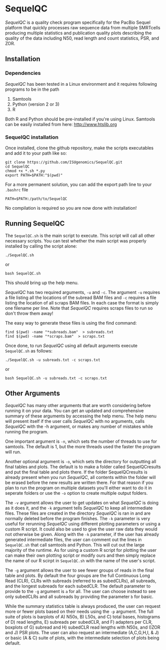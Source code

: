 # SequelQC
_SequelQC_ is a quality check program specifically for the PacBio Sequel platform that quickly processes raw sequence data from multiple SMRTcells producing multiple statistics and publication quality plots describing the quality of the data including N50, read length and count statistics, PSR, and ZOR.

## Installation

### Dependencies
_SequelQC_ has been tested in a Linux environment and it requires following programs to be in the path
1. Samtools
2. Python (version 2 or 3)
3. R

Both R and Python should be pre-installed if you're using Linux. Samtools can be easily installed from here:
http://www.htslib.org

### SequelQC installation
Once installed, clone the github repository, make the scripts executables and add it to your path like so:

```
git clone https://github.com/ISUgenomics/SequelQC.git
cd SequelQC
chmod +x *.sh *.py
export PATH=$PATH:"$(pwd)"
```
For a more permanent solution, you can add the export path line to your `.bashrc` file

```
PATH=$PATH:/path/to/SequelQC
```

No compilation is required so you are now done with installation! 

## Running SequelQC

The `SequelQC.sh` is the main script to execute. This script will call all other necessary scripts. You can test whether the main script was properly installed by calling the script alone:

```
./SequelQC.sh
```

or 

```
bash SequelQC.sh
```

This should bring up the help menu.

_SequelQC_ has two required arguments, `-u` and `-c`. The argument `-u` requires a file listing all the locations of the s`u`bread BAM files and `-c` requires a file listing the location of all s`c`raps BAM files.  In each case the format is simply one filename per line.  Note that _SequelQC_ requires scraps files to run so don't throw them away!

The easy way to generate these files is using the find command:

```
find $(pwd) -name "*subreads.bam"  > subreads.txt
find $(pwd) -name "*scraps.bam"  > scraps.txt
```

Once done, to run _SequelQC_ using all default arguments execute `SequelQC.sh` as follows:

```
./SequelQC.sh -u subreads.txt -c scraps.txt
```

or 

```
bash SequelQC.sh -u subreads.txt -c scraps.txt
```

## Other Arguments

_SequelQC_ has many other arguments that are worth considering before running it on your data. You can get an updated and comprehensive summary of these arguments by accessing the help menu.  The help menu will present itself if the user calls _SequelQC_ with no arguments, calls _SequelQC_ with the -h argument, or makes any number of mistakes while running the program.

One important argument is `-n`, which sets the number of threads to use for samtools.  The default is 1, but the more threads used the faster the program will run.  

Another optional argument is `-o`, which sets the directory for outputting all final tables and plots.  The default is to make a folder called SequelQCresults and put the final table and plots there.  If the folder SequelQCresults is already present when you run _SequelQC_, all contents within the folder will be erased before the new results are written there.  For that reason if you plan to run the program on multiple datasets you'll either want to do it in seperate folders or use the `-o` option to create multiple output folders.

The `-v` argument allows the user to get updates on what _SequelQC_ is doing as it does it, and the `-k` argument tells _SequelQC_ to keep all intermediate files.  These files are created in the directory _SequelQC_ is ran in and are normally deleted before the program finishes.  The `-k` parameter is very useful for rerunning _SequelQC_ using different plotting parameters or using a custom R script.  It could also be used to give the user raw data they would not otherwise be given. Along with the `-k` parameter, if the user has already generated intermediate files, the user can comment out the lines in `SequelQC.sh` that call samtools and Python.  This will cut out the large majority of the runtime.  As for using a custom R script for plotting the user can make their own plotting script or modify ours and then simply replace the name of our R scirpt in `SequelQC.sh` with the name of the user's script.

The `-g` argument allows the user to see fewer groups of reads in the final table and plots.  By default the four groups are the full Continuous Long Read (CLR), CLRs with subreads (referred to as subedCLRs), all subreads, and the longest subreads for each subedCLR.  The default parameter to provide to the `-g` argument is `a` for all.  The user can choose instead to see only subedCLRs and all subreads by providing the parameter `b` for basic.

While the summary statistics table is always produced, the user can request more or fewer plots based on their needs using the `-p` argument. The full suite of plots is barplots of A) N50s, B) L50s, and C) total bases, histograms of D) read lengths, E) subreads per subedCLR, and F) adapters per CLR, boxplots of G) subread and H) subedCLR read lengths with N50s, and I)ZOR and J) PSR plots. The user can also request an intermediate (A,C,G,H,I, & J) or basic (A & C) suite of plots, with the intermediate selection of plots being default. 

